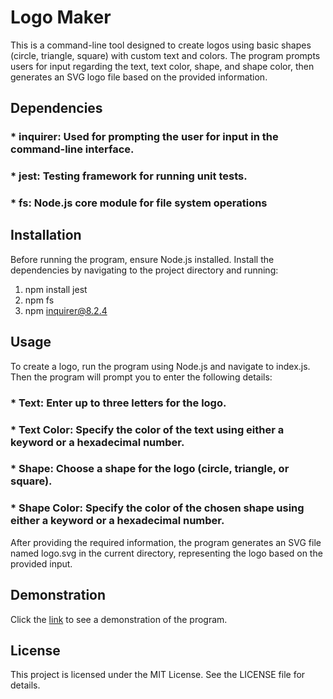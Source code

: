 # Logo Maker
This is a command-line tool designed to create logos using basic shapes (circle, triangle, square) with custom text and colors. The program prompts users for input regarding the text, text color, shape, and shape color, then generates an SVG logo file based on the provided information.

## Dependencies
### * inquirer: Used for prompting the user for input in the command-line interface.
### * jest: Testing framework for running unit tests.
### * fs: Node.js core module for file system operations

## Installation
Before running the program, ensure Node.js installed. Install the dependencies by navigating to the project directory and running:
1. npm install jest
2. npm fs
3. npm inquirer@8.2.4

## Usage
To create a logo, run the program using Node.js and navigate to index.js.
Then the program will prompt you to enter the following details:

### * Text: Enter up to three letters for the logo.
### * Text Color: Specify the color of the text using either a keyword or a hexadecimal number.
### * Shape: Choose a shape for the logo (circle, triangle, or square).
### * Shape Color: Specify the color of the chosen shape using either a keyword or a hexadecimal number.

After providing the required information, the program generates an SVG file named logo.svg in the current directory, representing the logo based on the provided input.

## Demonstration
Click the [link](https://drive.google.com/file/d/1kjQTov39uHnsqzC0j9-Zv6wHNv2PH1rV/view?usp=sharing) to see a demonstration of the program.

## License
This project is licensed under the MIT License. See the LICENSE file for details.
